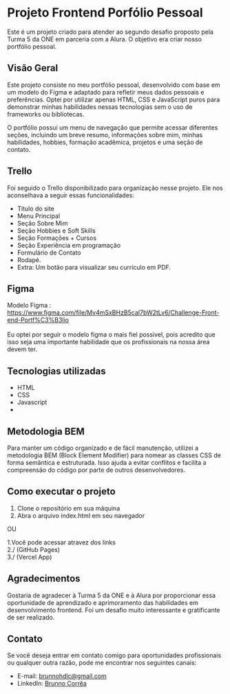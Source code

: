 
# Projeto Frontend Porfólio Pessoal

Este é um projeto criado para atender ao segundo desafio proposto pela Turma 5 da ONE em parceria com a Alura. O objetivo era criar nosso portfólio pessoal.

## Visão Geral

Este projeto consiste no meu portfólio pessoal, desenvolvido com base em um modelo do Figma e adaptado para refletir meus dados pessoais e preferências. Optei por utilizar apenas HTML, CSS e JavaScript puros para demonstrar minhas habilidades nessas tecnologias sem o uso de frameworks ou bibliotecas.

O portfólio possui um menu de navegação que permite acessar diferentes seções, incluindo um breve resumo, informações sobre mim, minhas habilidades, hobbies, formação acadêmica, projetos e uma seção de contato.

## Trello

Foi seguido o Trello disponibilizado para organização nesse projeto. Ele nos aconselhava a seguir essas funcionalidades: 

-   Título do site
-   Menu Principal
-   Seção Sobre Mim
-   Seção Hobbies e Soft Skills
-   Seção Formações + Cursos
-   Seção Experiência em programação
-   Formulário de Contato
-   Rodapé.
-   Extra: Um botão para visualizar seu currículo em PDF.

## Figma 

Modelo Figma : https://www.figma.com/file/Mv4mSxBHzB5caI7bW2tLv6/Challenge-Front-end-Portf%C3%B3lio
<br>
<br>
Eu optei por seguir o modelo figma o mais fiel possivel, pois acredito que isso seja uma importante habilidade que os profissionais na nossa área devem ter.


## Tecnologias utilizadas

-   HTML
-   CSS
-   Javascript
- 
## Metodologia BEM

Para manter um código organizado e de fácil manutenção, utilizei a metodologia BEM (Block Element Modifier) para nomear as classes CSS de forma semântica e estruturada. Isso ajuda a evitar conflitos e facilita a compreensão do código por parte de outros desenvolvedores.

## Como executar o projeto

1.  Clone o repositório em sua máquina
2.  Abra o arquivo index.html em seu navegador

OU

1.Você pode acessar atravez dos links
<br>
2./ (GitHub Pages)
<br>
3./ (Vercel App)


## Agradecimentos

Gostaria de agradecer à Turma 5 da ONE e à Alura por proporcionar essa oportunidade de aprendizado e aprimoramento das habilidades em desenvolvimento frontend. Foi um desafio muito interessante e gratificante de ser realizado.

## Contato

Se você deseja entrar em contato comigo para oportunidades profissionais ou qualquer outra razão, pode me encontrar nos seguintes canais:

-   E-mail: [brunnohdlc@gmail.com](mailto:brunnohdlc@gmail.com)
-   LinkedIn: [Brunno Corrêa](https://www.linkedin.com/in/brunnohc/)
